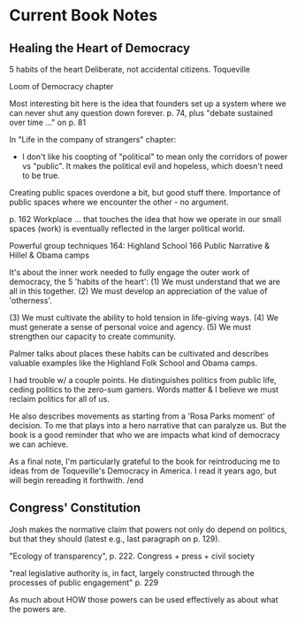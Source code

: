 # Current Book Notes

## Healing the Heart of Democracy

5 habits of the heart
Deliberate, not accidental citizens.
Toqueville

Loom of Democracy chapter

Most interesting bit here is the idea that founders set up a system where we can never shut any question down forever. p. 74, plus "debate sustained over time ..." on p. 81

In "Life in the company of strangers" chapter:
- I don't like his coopting of "political" to mean only the corridors of power vs "public". It makes the political evil and hopeless, which doesn't need to be true.

Creating public spaces overdone a bit, but good stuff there. Importance of public spaces where we encounter the other - no argument.

p. 162 Workplace ... that touches the idea that how we operate in our small spaces (work) is eventually reflected in the larger political world.

Powerful group techniques
164: Highland School
166 Public Narrative & Hillel & Obama camps


It's about the inner work needed to fully engage the outer work of democracy, the 5 'habits of the heart': (1) We must understand that we are all in this together. (2) We must develop an appreciation of the value of 'otherness'.

(3) We must cultivate the ability to hold tension in life-giving ways. (4) We must generate a sense of personal voice and agency. (5) We must strengthen our capacity to create community.

Palmer talks about places these habits can be cultivated and describes valuable examples like the Highland Folk School and Obama camps. 

I had trouble w/ a couple points. He distinguishes politics from public life, ceding politics to the zero-sum gamers. Words matter & I believe we must reclaim politics for all of us.

He also describes movements as starting from a 'Rosa Parks moment' of decision. To me that plays into a hero narrative that can paralyze us. But the book is a good reminder that who we are impacts what kind of democracy we can achieve.

As a final note, I'm particularly grateful to the book for reintroducing me to ideas from de Toqueville's Democracy in America. I read it years ago, but will begin rereading it forthwith. /end




## Congress' Constitution

Josh makes the normative claim that powers not only do depend on politics, but that they should (latest e.g., last paragraph on p. 129).

"Ecology of transparency", p. 222. Congress + press + civil society

"real legislative authority is, in fact, largely constructed through the processes of public engagement" p. 229

As much about HOW those powers can be used effectively as about what the powers are.
